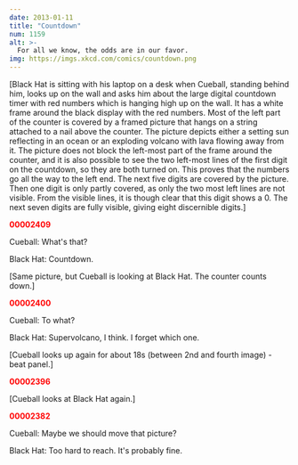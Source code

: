 ```yaml
---
date: 2013-01-11
title: "Countdown"
num: 1159
alt: >-
  For all we know, the odds are in our favor.
img: https://imgs.xkcd.com/comics/countdown.png
---
```

[Black Hat is sitting with his laptop on a desk when Cueball, standing behind him, looks up on the wall and asks him about the large digital countdown timer with red numbers which is hanging high up on the wall. It has a white frame around the black display with the red numbers. Most of the left part of the counter is covered by a framed picture that hangs on a string attached to a nail above the counter. The picture depicts either a setting sun reflecting in an ocean or an exploding volcano with lava flowing away from it. The picture does not block the left-most part of the frame around the counter, and it is also possible to see the two left-most lines of the first digit on the countdown, so they are both turned on. This proves that the numbers go all the way to the left end. The next five digits are covered by the picture. Then one digit is only partly covered, as only the two most left lines are not visible. From the visible lines, it is though clear that this digit shows a 0. The next seven digits are fully visible, giving eight discernible digits.]



<font color="red">**00002409**</font>



Cueball: What's that?

Black Hat: Countdown.

[Same picture, but Cueball is looking at Black Hat. The counter counts down.]



<font color="red">**00002400**</font>



Cueball: To what?

Black Hat: Supervolcano, I think. I forget which one.

[Cueball looks up again for about 18s (between 2nd and fourth image) - beat panel.]



<font color="red">**00002396**</font>



[Cueball looks at Black Hat again.]



<font color="red">**00002382**</font>



Cueball: Maybe we should move that picture?

Black Hat: Too hard to reach. It's probably fine.